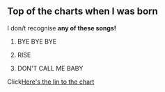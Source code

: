 ## Top of the charts when I was born




I don/t recognise **any of these songs!**




1. BYE BYE BYE

2. RISE

3. DON'T CALL ME BABY

<p>Click<a href=" https://nztop40.co.nz/chart/singles?chart=1072">Here's the lin to the chart
